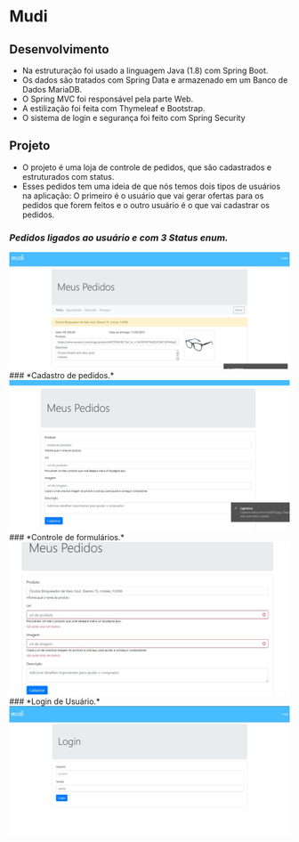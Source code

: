 # Mudi
 
## Desenvolvimento
* Na estruturação foi usado a linguagem Java (1.8) com Spring Boot.
* Os dados são tratados com Spring Data e armazenado em um Banco de Dados MariaDB.
* O Spring MVC foi responsável pela parte Web.
* A estilização foi feita com Thymeleaf e Bootstrap.
* O sistema de login e segurança foi feito com Spring Security

## Projeto
* O projeto é uma loja de controle de pedidos, que são cadastrados e estruturados com status.
* Esses pedidos tem uma ideia de que nós temos dois tipos de usuários na aplicação: O primeiro é o usuário que vai gerar ofertas para os pedidos que forem feitos e o outro usuário é o que vai cadastrar os pedidos.



### *Pedidos ligados ao usuário e com 3 Status enum.* 
<img src="https://github.com/DarlanNoetzold/Mudi/blob/main/mudi01.jpg" />
### *Cadastro de pedidos.* 
<img src="https://github.com/DarlanNoetzold/Mudi/blob/main/mudi02.jpg" />
### *Controle de formulários.* 
<img src="https://github.com/DarlanNoetzold/Mudi/blob/main/mudi03.jpg" />
### *Login de Usuário.* 
<img src="https://github.com/DarlanNoetzold/Mudi/blob/main/mudi04.jpg" />
